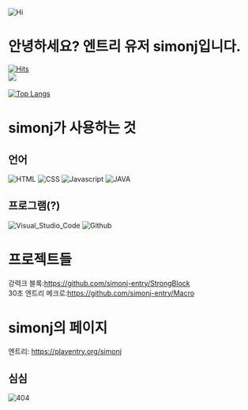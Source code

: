 ![Hi](https://img.shields.io/badge/%F0%9F%96%90-Hi!-gold)

# 안녕하세요? 엔트리 유저 simonj입니다.
[![Hits](https://hits.seeyoufarm.com/api/count/incr/badge.svg?url=https%3A%2F%2Fgithub.com%2Fsimonj-entry-hit-counter&count_bg=%2316C5F0&title_bg=%2347545D&icon=github.svg&icon_color=%23FFFFFF&title=visits&edge_flat=false)](https://hits.seeyoufarm.com)<br>
![](https://github-readme-stats.vercel.app/api?username=simonj-entry&show_icons=true&theme=dark)<br><br>
[![Top Langs](https://github-readme-stats.vercel.app/api/top-langs/?username=simonj-entry&layout=compact)](https://github.com/simonj-entry/github-readme-stats)<br>

# simonj가 사용하는 것

## 언어
![HTML](https://img.shields.io/badge/-HTML-AAAAAA?logo=HTML&logoColor=white)
![CSS](https://img.shields.io/badge/-CSS-1572B6?logo=CSS&logoColor=white)
![Javascript](https://img.shields.io/badge/-JAVASCRIPT-ff0000?logo=JAVASCRIPT&logoColor=white)
![JAVA](https://img.shields.io/badge/-JAVA-ff00ff?logo=JAVA&logoColor=white)

## 프로그램(?)
![Visual_Studio_Code](https://img.shields.io/badge/-Visual_Studio_Code-007ACC?logo=Visual%20Studio%20Code&logoColor=white)
![Github](https://img.shields.io/badge/-GitHub-181717?logo=GitHub&logoColor=white)

# 프로젝트들
강력크 블록:https://github.com/simonj-entry/StrongBlock<br>
30초 엔트리 메크로:https://github.com/simonj-entry/Macro<br>

# simonj의 페이지
엔트리: https://playentry.org/simonj<br>

## 심심
![404](https://img.shields.io/404)
